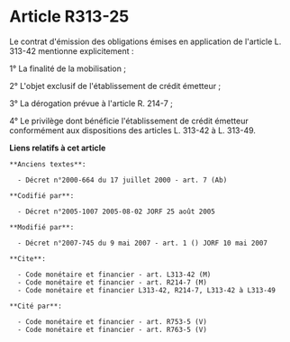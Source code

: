 # Article R313-25

Le contrat d'émission des obligations émises en application de l'article L. 313-42 mentionne explicitement :

1° La finalité de la mobilisation ;

2° L'objet exclusif de l'établissement de crédit émetteur ;

3° La dérogation prévue à l'article R. 214-7 ;

4° Le privilège dont bénéficie l'établissement de crédit émetteur conformément aux dispositions des articles L. 313-42 à L.
313-49.

**Liens relatifs à cet article**

	**Anciens textes**:

	  - Décret n°2000-664 du 17 juillet 2000 - art. 7 (Ab)

	**Codifié par**:

	  - Décret n°2005-1007 2005-08-02 JORF 25 août 2005

	**Modifié par**:

	  - Décret n°2007-745 du 9 mai 2007 - art. 1 () JORF 10 mai 2007

	**Cite**:

	  - Code monétaire et financier - art. L313-42 (M)
	  - Code monétaire et financier - art. R214-7 (M)
	  - Code monétaire et financier L313-42, R214-7, L313-42 à L313-49

	**Cité par**:

	  - Code monétaire et financier - art. R753-5 (V)
	  - Code monétaire et financier - art. R763-5 (V)
